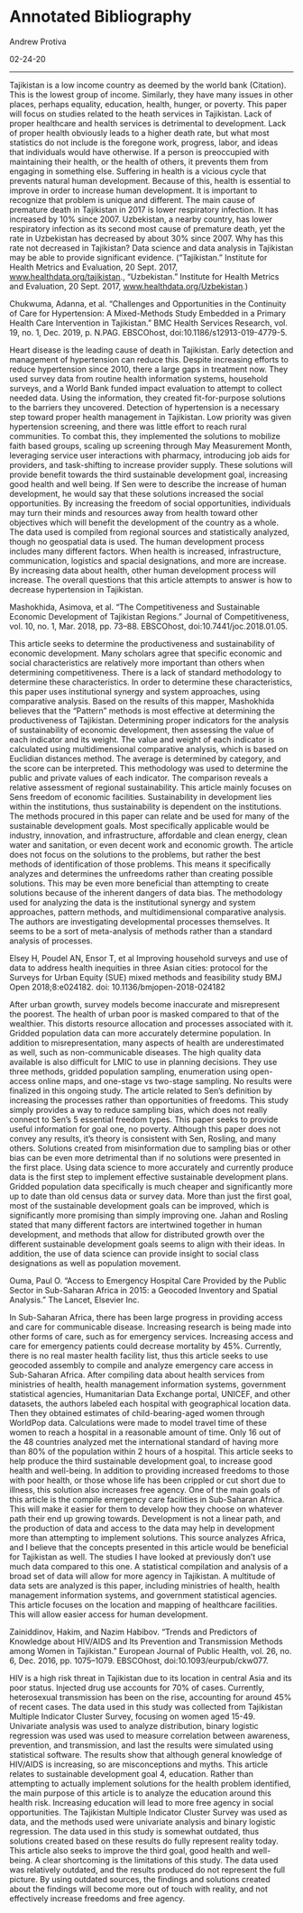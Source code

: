 # Annotated Bibliography

Andrew Protiva 

02-24-20

---

Tajikistan is a low income country as deemed by the world bank (Citation). This is the lowest group of income. Similarly, they have many issues in other places, perhaps equality, education, health, hunger, or poverty. This paper will focus on studies related to the heath services in Tajikistan. Lack of proper healthcare and health services is detrimental to development. Lack of proper health obviously leads to a higher death rate, but what most statistics do not include is the foregone work, progress, labor, and ideas that individuals would have otherwise. If a person is preoccupied with maintaining their health, or the health of others, it prevents them from engaging in something else. Suffering in health is a vicious cycle that prevents natural human development. Because of this, health is essential to improve in order to increase human development. It is important to recognize that problem is unique and different. The main cause of premature death in Tajikistan in 2017 is lower respiratory infection. It has increased by 10% since 2007. Uzbekistan, a nearby country, has lower respiratory infection as its second most cause of premature death, yet the rate in Uzbekistan has decreased by about 30% since 2007. Why has this rate not decreased in Tajikistan? Data science and data analysis in Tajikistan may be able to provide significant evidence. 
(“Tajikistan.” Institute for Health Metrics and Evaluation, 20 Sept. 2017, www.healthdata.org/tajikistan., “Uzbekistan.” Institute for Health Metrics and Evaluation, 20 Sept. 2017, www.healthdata.org/Uzbekistan.)

Chukwuma, Adanna, et al. “Challenges and Opportunities in the Continuity of Care for Hypertension: A Mixed-Methods Study Embedded in a Primary Health Care Intervention in Tajikistan.” BMC Health Services Research, vol. 19, no. 1, Dec. 2019, p. N.PAG. EBSCOhost, doi:10.1186/s12913-019-4779-5.

Heart disease is the leading cause of death in Tajikistan. Early detection and management of hypertension can reduce this. Despite increasing efforts to reduce hypertension since 2010, there a large gaps in treatment now. They used survey data from routine health information systems, household surveys, and a World Bank funded impact evaluation to attempt to collect needed data. Using the information, they created fit-for-purpose solutions to the barriers they uncovered. Detection of hypertension is a necessary step toward proper health management in Tajikistan. Low priority was given hypertension screening, and there was little effort to reach rural communities. To combat this, they implemented the solutions to mobilize faith based groups, scaling up screening through May Measurement Month, leveraging service user interactions with pharmacy, introducing job aids for providers, and task-shifting to increase provider supply. These solutions will provide benefit towards the third sustainable development goal, increasing good health and well being. If Sen were to describe the increase of human development, he would say that these solutions increased the social opportunities. By increasing the freedom of social opportunities, individuals may turn their minds and resources away from health toward other objectives which will benefit the development of the country as a whole. The data used is compiled from regional sources and statistically analyzed, though no geospatial data is used. The human development process includes many different factors. When health is increased, infrastructure, communication, logistics and spacial designations, and more are increase. By increasing data about health, other human development process will increase. The overall questions that this article attempts to answer is how to decrease hypertension in Tajikistan. 

Mashokhida, Asimova, et al. “The Competitiveness and Sustainable Economic Development of Tajikistan Regions.” Journal of Competitiveness, vol. 10, no. 1, Mar. 2018, pp. 73–88. EBSCOhost, doi:10.7441/joc.2018.01.05.

This article seeks to determine the productiveness and sustainability of economic development. Many scholars agree that specific economic and social characteristics are relatively more important than others when determining competitiveness. There is a lack of standard methodology to determine these characteristics. In order to determine these characteristics, this paper uses institutional synergy and system approaches, using comparative analysis. Based on the results of this mapper, Mashokhida believes that the “Pattern” methods is most effective at determining the productiveness of Tajikistan. Determining proper indicators for the analysis of sustainability of economic development, then assessing the value of each indicator and its weight. The value and weight of each indicator is calculated using multidimensional comparative analysis, which is based on Euclidian distances method. The average is determined by category, and the score can be interpreted. This methodology was used to determine the public and private values of each indicator. The comparison reveals a relative assessment of regional sustainability. This article mainly focuses on Sens freedom of economic facilities. Sustainability in development lies within the institutions, thus sustainability is dependent on the institutions. The methods procured in this paper can relate and be used for many of the sustainable development goals. Most specifically applicable would be industry, innovation, and infrastructure, affordable and clean energy, clean water and sanitation, or even decent work and economic growth. The article does not focus on the solutions to the problems, but rather the best methods of identification of those problems. This means it specifically analyzes and determines the unfreedoms rather than creating possible solutions. This may be even more beneficial than attempting to create solutions because of the inherent dangers of data bias. The methodology used for analyzing the data is the institutional synergy and system approaches, pattern methods, and multidimensional comparative analysis. The authors are investigating developmental processes themselves. It seems to be a sort of meta-analysis of methods rather than a standard analysis of processes. 



Elsey H, Poudel AN, Ensor T, et al
Improving household surveys and use of data to address health inequities in three Asian cities: protocol for the Surveys for Urban Equity (SUE) mixed methods and feasibility study
BMJ Open 2018;8:e024182. doi: 10.1136/bmjopen-2018-024182

After urban growth, survey models become inaccurate and misrepresent the poorest. The health of urban poor is masked compared to that of the wealthier. This distorts resource allocation and processes associated with it. Gridded population data can more accurately determine population. In addition to misrepresentation, many aspects of health are underestimated as well, such as non-communicable diseases. The high quality data available is also difficult for LMIC to use in planning decisions. They use three methods, gridded population sampling, enumeration using open-access online maps, and one-stage vs two-stage sampling. No results were finalized in this ongoing study. The article related to Sen’s definition by increasing the processes rather than opportunities of freedoms. This study simply provides a way to reduce sampling bias, which does not really connect to Sen’s 5 essential freedom types. This paper seeks to provide useful information for goal one, no poverty. Although this paper does not convey any results, it’s theory is consistent with Sen, Rosling, and many others. Solutions created from misinformation due to sampling bias or other bias can be even more detrimental than if no solutions were presented in the first place. Using data science to more accurately and currently produce data is the first step to implement effective sustainable development plans. Gridded population data specifically is much cheaper and significantly more up to date than old census data or survey data. More than just the first goal, most of the sustainable development goals can be improved, which is significantly more promising than simply improving one. Jahan and Rosling stated that many different factors are intertwined together in human development, and methods that allow for distributed growth over the different sustainable development goals seems to align with their ideas. In addition, the use of data science can provide insight to social class designations as well as population movement.  

Ouma, Paul O. “Access to Emergency Hospital Care Provided by the Public Sector in Sub-Saharan Africa in 2015: a Geocoded Inventory and Spatial Analysis.” The Lancet, Elsevier Inc.


In Sub-Saharan Africa, there has been large progress in providing access and care for communicable disease. Increasing research is being made into other forms of care, such as for emergency services. Increasing access and care for emergency patients could decrease mortality by 45%. Currently, there is no real master health facility list, thus this article seeks to use geocoded assembly to compile and analyze emergency care access in Sub-Saharan Africa. After compiling data about health services from ministries of health, health management information systems, government statistical agencies, Humanitarian Data Exchange portal, UNICEF, and other datasets, the authors labeled each hospital with geographical location data. Then they obtained estimates of child-bearing-aged women through WorldPop data. Calculations were made to model travel time of these women to reach a hospital in a reasonable amount of time. Only 16 out of the 48 countries analyzed met the international standard of having more than 80% of the population within 2 hours of a hospital. This article seeks to help produce the third sustainable development goal, to increase good health and well-being. In addition to providing increased freedoms to those with poor health, or those whose life has been crippled or cut short due to illness, this solution also increases free agency. One of the main goals of this article is the compile emergency care facilities in Sub-Saharan Africa. This will make it easier for them to develop how they choose on whatever path their end up growing towards. Development is not a linear path, and the production of data and access to the data may help in development more than attempting to implement solutions. This source analyzes Africa, and I believe that the concepts presented in this article would be beneficial for Tajikistan as well. The studies I have looked at previously don’t use much data compared to this one. A statistical compilation and analysis of a broad set of data will allow for more agency in Tajikistan. A multitude of data sets are analyzed is this paper, including ministries of health, health management information systems, and government statistical agencies. This article focuses on the location and mapping of healthcare facilities. This will allow easier access for human development. 


Zainiddinov, Hakim, and Nazim Habibov. “Trends and Predictors of Knowledge about HIV/AIDS and Its Prevention and Transmission Methods among Women in Tajikistan.” European Journal of Public Health, vol. 26, no. 6, Dec. 2016, pp. 1075–1079. EBSCOhost, doi:10.1093/eurpub/ckw077.

HIV is a high risk threat in Tajikistan due to its location in central Asia and its poor status. Injected drug use accounts for 70% of cases. Currently, heterosexual transmission has been on the rise, accounting for around 45% of recent cases. The data used in this study was collected from Tajikistan Multiple Indicator Cluster Survey, focusing on women aged 15-49. Univariate analysis was used to analyze distribution, binary logistic regression was used was used to measure correlation between awareness, prevention, and transmission, and last the results were simulated using statistical software. The results show that although general knowledge of HIV/AIDS is increasing, so are misconceptions and myths. This article relates to sustainable development goal 4, education. Rather than attempting to actually implement solutions for the health problem identified, the main purpose of this article is to analyze the education around this health risk. Increasing education will lead to more free agency in social opportunities. The Tajikistan Multiple Indicator Cluster Survey was used as data, and the methods used were univariate analysis and binary logistic regression. The data used in this study is somewhat outdated, thus solutions created based on these results do fully represent reality today. This article also seeks to improve the third goal, good health and well-being. A clear shortcoming is the limitations of this study. The data used was relatively outdated, and the results produced do not represent the full picture. By using outdated sources, the findings and solutions created about the findings will become more out of touch with reality, and not effectively increase freedoms and free agency.

